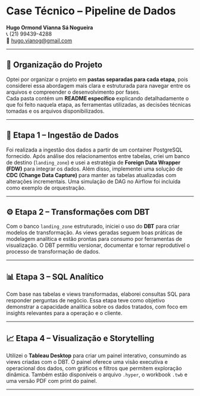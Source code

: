 # Case Técnico – Pipeline de Dados  
**Hugo Ormond Vianna Sá Nogueira**  
📞 (21) 99439-4288  
📧 hugo.vianog@gmail.com  

---

## 📁 Organização do Projeto

Optei por organizar o projeto em **pastas separadas para cada etapa**, pois considerei essa abordagem mais clara e estruturada para navegar entre os arquivos e compreender o desenvolvimento por fases.  
Cada pasta contém um **README específico** explicando detalhadamente o que foi feito naquela etapa, as ferramentas utilizadas, as decisões técnicas tomadas e os arquivos disponibilizados.

---

## 🧩 Etapa 1 – Ingestão de Dados

Foi realizada a ingestão dos dados a partir de um container PostgreSQL fornecido. Após análise dos relacionamentos entre tabelas, criei um banco de destino (`landing_zone`) e usei a estratégia de **Foreign Data Wrapper (FDW)** para integrar os dados. Além disso, implementei uma solução de **CDC (Change Data Capture)** para manter as tabelas atualizadas com alterações incrementais. Uma simulação de DAG no Airflow foi incluída como exemplo de orquestração.

---

## ⚙️ Etapa 2 – Transformações com DBT

Com o banco `landing_zone` estruturado, iniciei o uso do **DBT** para criar modelos de transformação. As views geradas seguem boas práticas de modelagem analítica e estão prontas para consumo por ferramentas de visualização. O DBT permitiu versionar, documentar e tornar reprodutível o processo de transformação de dados.

---

## 📊 Etapa 3 – SQL Analítico

Com base nas tabelas e views transformadas, elaborei consultas SQL para responder perguntas de negócio. Essa etapa teve como objetivo demonstrar a capacidade analítica sobre os dados tratados, com foco em insights relevantes para a operação e o cliente.

---

## 📈 Etapa 4 – Visualização e Storytelling

Utilizei o **Tableau Desktop** para criar um painel interativo, consumindo as views criadas com o DBT. O painel oferece uma visão executiva e operacional dos dados, com gráficos e filtros que permitem exploração dinâmica. Também estão disponíveis o arquivo `.hyper`, o workbook `.twb` e uma versão PDF com print do painel.

---
